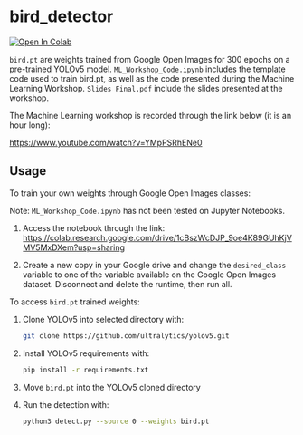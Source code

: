 # bird_detector

[![Open In Colab](https://colab.research.google.com/assets/colab-badge.svg)](https://colab.research.google.com/drive/1cBszWcDJP_9oe4K89GUhKjVMV5MxDXem?usp=sharing)

`bird.pt` are weights trained from Google Open Images for 300 epochs on a pre-trained YOLOv5 model. `ML_Workshop_Code.ipynb` includes the template code used to train bird.pt, as well as the code presented during the Machine Learning Workshop. `Slides Final.pdf` include the slides presented at the workshop.

The Machine Learning workshop is recorded through the link below (it is an hour long):

https://www.youtube.com/watch?v=YMpPSRhENe0



## Usage
To train your own weights through Google Open Images classes:

Note: `ML_Workshop_Code.ipynb` has not been tested on Jupyter Notebooks.

1. Access the notebook through the link: https://colab.research.google.com/drive/1cBszWcDJP_9oe4K89GUhKjVMV5MxDXem?usp=sharing

2. Create a new copy in your Google drive and change the `desired_class` variable to one of the variable available on the Google Open Images dataset. Disconnect and delete the runtime, then run all.



To access `bird.pt` trained weights:

1. Clone YOLOv5 into selected directory with:

   ```bash
   git clone https://github.com/ultralytics/yolov5.git
   ```

2. Install YOLOv5 requirements with:

   ```bash
   pip install -r requirements.txt
   ```

3. Move `bird.pt` into the YOLOv5 cloned directory

4. Run the detection with:

   ```bash
   python3 detect.py --source 0 --weights bird.pt
   ```

   
